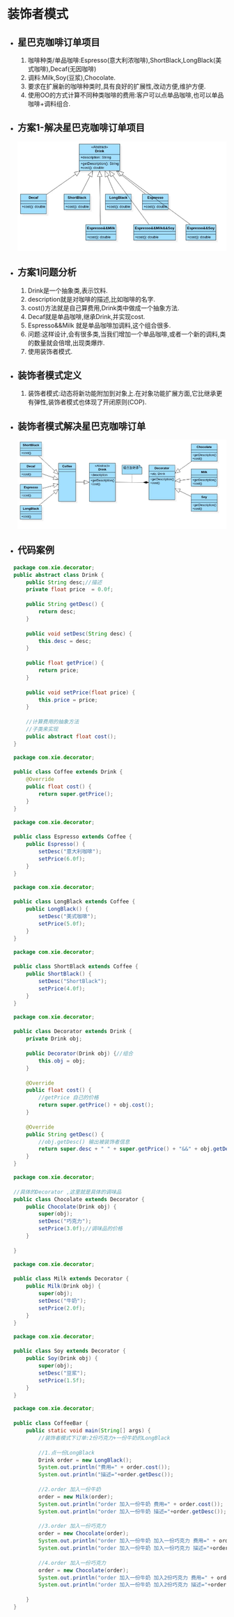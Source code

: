 # 装饰者模式

- ## 星巴克咖啡订单项目

  1. 咖啡种类/单品咖啡:Espresso(意大利浓咖啡),ShortBlack,LongBlack(美式咖啡),Decaf(无因咖啡)
  2. 调料:Milk,Soy(豆浆),Chocolate.
  3. 要求在扩展新的咖啡种类时,具有良好的扩展性,改动方便,维护方便.
  4. 使用OO的方式计算不同种类咖啡的费用:客户可以点单品咖啡,也可以单品咖啡+调料组合.

- ## 方案1-解决星巴克咖啡订单项目

  ![decorator1.jpg](0_images/decorator1.jpg)

- ## 方案1问题分析

  1. Drink是一个抽象类,表示饮料.
  2. description就是对咖啡的描述,比如咖啡的名字.
  3. cost()方法就是自己算费用,Drink类中做成一个抽象方法.
  4. Decaf就是单品咖啡,继承Drink,并实现cost.
  5. Espresso&&Milk 就是单品咖啡加调料,这个组合很多.
  6. 问题:这样设计,会有很多类,当我们增加一个单品咖啡,或者一个新的调料,类的数量就会倍增,出现类爆炸.
  7. 使用装饰者模式.

- ## 装饰者模式定义

  1. 装饰者模式:动态将新功能附加到对象上.在对象功能扩展方面,它比继承更有弹性,装饰者模式也体现了开闭原则(COP).

- ## 装饰者模式解决星巴克咖啡订单

  ![decorator2.jpg](0_images/decorator2.jpg)

- ## 代码案例

```java
  package com.xie.decorator;
  public abstract class Drink {
      public String desc;//描述
      private float price  = 0.0f;

      public String getDesc() {
          return desc;
      }

      public void setDesc(String desc) {
          this.desc = desc;
      }

      public float getPrice() {
          return price;
      }

      public void setPrice(float price) {
          this.price = price;
      }

      //计算费用的抽象方法
      //子类来实现
      public abstract float cost();
  }
```

```java
  package com.xie.decorator;

  public class Coffee extends Drink {
      @Override
      public float cost() {
          return super.getPrice();
      }
  }
```

```java
  package com.xie.decorator;

  public class Espresso extends Coffee {
      public Espresso() {
          setDesc("意大利咖啡");
          setPrice(6.0f);
      }
  }
```

```java
  package com.xie.decorator;

  public class LongBlack extends Coffee {
      public LongBlack() {
          setDesc("美式咖啡");
          setPrice(5.0f);
      }
  }
```

```java
  package com.xie.decorator;

  public class ShortBlack extends Coffee {
      public ShortBlack() {
          setDesc("ShortBlack");
          setPrice(4.0f);
      }
  }
```

```java
  package com.xie.decorator;

  public class Decorator extends Drink {
      private Drink obj;

      public Decorator(Drink obj) {//组合
          this.obj = obj;
      }

      @Override
      public float cost() {
          //getPrice 自己的价格
          return super.getPrice() + obj.cost();
      }

      @Override
      public String getDesc() {
          //obj.getDesc() 输出被装饰者信息
          return super.desc + " " + super.getPrice() + "&&" + obj.getDesc();
      }
  }
```

```java
  package com.xie.decorator;

  //具体的Decorator ,这里就是具体的调味品
  public class Chocolate extends Decorator {
      public Chocolate(Drink obj) {
          super(obj);
          setDesc("巧克力");
          setPrice(3.0f);//调味品的价格
      }

  }
```

```java
  package com.xie.decorator;

  public class Milk extends Decorator {
      public Milk(Drink obj) {
          super(obj);
          setDesc("牛奶");
          setPrice(2.0f);
      }
  }
```

```java
  package com.xie.decorator;

  public class Soy extends Decorator {
      public Soy(Drink obj) {
          super(obj);
          setDesc("豆浆");
          setPrice(1.5f);
      }
  }
```

```java
  package com.xie.decorator;

  public class CoffeeBar {
      public static void main(String[] args) {
          //装饰者模式下订单:2份巧克力+一份牛奶的LongBlack

          //1.点一份LongBlack
          Drink order = new LongBlack();
          System.out.println("费用=" + order.cost());
          System.out.println("描述="+order.getDesc());

          //2.order 加入一份牛奶
          order = new Milk(order);
          System.out.println("order 加入一份牛奶 费用=" + order.cost());
          System.out.println("order 加入一份牛奶 描述="+order.getDesc());

          //3.order 加入一份巧克力
          order = new Chocolate(order);
          System.out.println("order 加入一份牛奶 加入一份巧克力 费用=" + order.cost());
          System.out.println("order 加入一份牛奶 加入一份巧克力 描述="+order.getDesc());

          //4.order 加入一份巧克力
          order = new Chocolate(order);
          System.out.println("order 加入一份牛奶 加入2份巧克力 费用=" + order.cost());
          System.out.println("order 加入一份牛奶 加入2份巧克力 描述="+order.getDesc());

      }
  }
```
